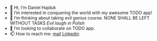 - 👋 Hi, I’m Daniel Hajduk
- 👀 I’m interested in conquering the world with my awesome TODO app!
- 🌱 I’m thinking about taking evil genius course. NONE SHALL BE LEFT WITHOUT TASKS *Evil laugh in Polish*
- 💞️ I’m looking to collaborate on TODO app.
- 📫 How to reach me: [mail](mailto:danhajduk@protonmail.com) [Linkedin](https://www.linkedin.com/in/daniel-hajduk-7a75231bb)

<!---
DanielHajduk98/DanielHajduk98 is a ✨ special ✨ repository because its `README.md` (this file) appears on your GitHub profile.
You can click the Preview link to take a look at your changes.
--->
